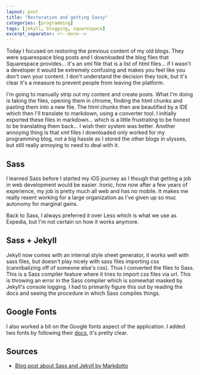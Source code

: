 ```yaml
---
layout: post
title: "Restoration and getting Sassy"
categories: [programming]
tags: [jekyll, blogging, squarespace]
excerpt_separator: <!--more-->
---
```


Today I focused on restoring the previous content of my old blogs. They were squarespace blog posts and I downloaded the blog files that Squarespace provides... it's an xml file that is a list of html files... if I wasn't a developer it would be extremely confusing and makes you feel like you don't own your content. I don't understand the decision they took, but it's clear it's a measure to prevent people from leaving the platform.

<!--more-->

I'm going to manually strip out my content and create posts. What I'm doing is taking the files, opening them in chrome, finding the html chunks and pasting them into a new file. The html chunks then are beautified by a IDE which then I'll translate to markdown, using a converter tool. I initially exported these files in markdown... which is a little frustrating to be honest to be translating them back... I wish their system was better. Another annoying thing is that xml files I downloaded only worked for my programming blog, not a big hassle as I stored the other blogs in ulysses, but still really annoying to need to deal with it.

## Sass

I learned Sass before I started my iOS journey as I though that getting a job in web development would be easier. Ironic, how now after a few years of experience, my job is pretty much all web and has no mobile. It makes me really resent working for a large organization as I've given up so muc autonomy for marginal gains.

Back to Sass, I always preferred it over Less which is what we use as Expedia, but I'm not certain on how it works anymore.

## Sass + Jekyll

Jekyll now comes with an internal style sheet generator, it works well with sass files, but doesn't play nicely with sass files importing css (cannibalizing off of someone else's css). Thus I converted the files to Sass. This is a Sass compiler feature where it tries to import css files via url. This is throwing an error in the Sass compiler which is somewhat masked by Jekyll's console logging. I had to primarily figure this out by reading the docs and seeing the procedure in which Sass compiles things.

## Google Fonts

I also worked a bit on the Google fonts aspect of the application. I added two fonts by following their [docs](https://developers.google.com/fonts/docs/getting_started), it's pretty clear.


## Sources

- [Blog post about Sass and Jekyll by Markdotto](https://markdotto.com/2014/09/25/sass-and-jekyll/)